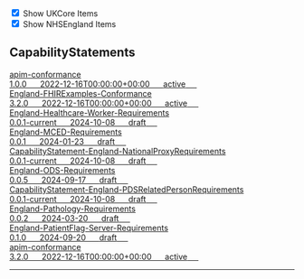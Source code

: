 <label>
    <input type="checkbox" id="ukcore-checkbox" checked>
    Show UKCore Items
    </label>
    <br>
    <label>
    <input type="checkbox" id="nhsengland-checkbox" checked>
    Show NHSEngland Items
    </label>

    
<script>
    const ukcoreCheckbox = document.getElementById('ukcore-checkbox');
    const nhsenglandCheckbox = document.getElementById('nhsengland-checkbox');

    ukcoreCheckbox.addEventListener('change', function() {
        const ukcoreItems = document.querySelectorAll('.ukcore');
        ukcoreItems.forEach(item => {
        if (ukcoreCheckbox.checked) {
            item.classList.remove('hidden');
        } else {
            item.classList.add('hidden');
        }
        });
    });

    nhsenglandCheckbox.addEventListener('change', function() {
        const nhsenglandItems = document.querySelectorAll('.nhsengland');
        nhsenglandItems.forEach(item => {
        if (nhsenglandCheckbox.checked) {
            item.classList.remove('hidden');
        } else {
            item.classList.add('hidden');
        }
        });
    });
    </script>

    
## CapabilityStatements


<a href="https://simplifier.net/nhs-england-implementation-guide/apim-conformance" class="child-title">
<div class="title">apim-conformance</div>
<div class="description">
  1.0.0 &nbsp;&nbsp;&nbsp;&nbsp;
  2022-12-16T00:00:00+00:00 &nbsp;&nbsp;&nbsp;&nbsp;
<span class="status active">active</span> &nbsp;&nbsp;&nbsp;&nbsp;
</div>
</a>
<a href="https://simplifier.net/NHS-England-Programme-Implementation-Guides/England-FHIRExamples-Conformance" class="child-title">
<div class="title">England-FHIRExamples-Conformance</div>
<div class="description">
  3.2.0 &nbsp;&nbsp;&nbsp;&nbsp;
  2022-12-16T00:00:00+00:00 &nbsp;&nbsp;&nbsp;&nbsp;
<span class="status active">active</span> &nbsp;&nbsp;&nbsp;&nbsp;
</div>
</a>
<a href="https://simplifier.net/NHS-England-Programme-Implementation-Guides/England-Healthcare-Worker-Requirements" class="child-title">
<div class="title">England-Healthcare-Worker-Requirements</div>
<div class="description">
  0.0.1-current &nbsp;&nbsp;&nbsp;&nbsp;
  2024-10-08 &nbsp;&nbsp;&nbsp;&nbsp;
<span class="status draft">draft</span> &nbsp;&nbsp;&nbsp;&nbsp;
</div>
</a>
<a href="https://simplifier.net/NHS-England-Programme-Implementation-Guides/England-MCED-Requirements" class="child-title">
<div class="title">England-MCED-Requirements</div>
<div class="description">
  0.0.1 &nbsp;&nbsp;&nbsp;&nbsp;
  2024-01-23 &nbsp;&nbsp;&nbsp;&nbsp;
<span class="status draft">draft</span> &nbsp;&nbsp;&nbsp;&nbsp;
</div>
</a>
<a href="https://simplifier.net/NHS-England-Programme-Implementation-Guides/CapabilityStatement-England-NationalProxyRequirements" class="child-title">
<div class="title">CapabilityStatement-England-NationalProxyRequirements</div>
<div class="description">
  0.0.1-current &nbsp;&nbsp;&nbsp;&nbsp;
  2024-10-08 &nbsp;&nbsp;&nbsp;&nbsp;
<span class="status draft">draft</span> &nbsp;&nbsp;&nbsp;&nbsp;
</div>
</a>
<a href="https://simplifier.net/NHS-England-Programme-Implementation-Guides/England-ODS-Requirements" class="child-title">
<div class="title">England-ODS-Requirements</div>
<div class="description">
  0.0.5 &nbsp;&nbsp;&nbsp;&nbsp;
  2024-09-17 &nbsp;&nbsp;&nbsp;&nbsp;
<span class="status draft">draft</span> &nbsp;&nbsp;&nbsp;&nbsp;
</div>
</a>
<a href="https://simplifier.net/NHS-England-Programme-Implementation-Guides/CapabilityStatement-England-PDSRelatedPersonRequirements" class="child-title">
<div class="title">CapabilityStatement-England-PDSRelatedPersonRequirements</div>
<div class="description">
  0.0.1-current &nbsp;&nbsp;&nbsp;&nbsp;
  2024-10-08 &nbsp;&nbsp;&nbsp;&nbsp;
<span class="status draft">draft</span> &nbsp;&nbsp;&nbsp;&nbsp;
</div>
</a>
<a href="https://simplifier.net/NHS-England-Programme-Implementation-Guides/England-Pathology-Requirements" class="child-title">
<div class="title">England-Pathology-Requirements</div>
<div class="description">
  0.0.2 &nbsp;&nbsp;&nbsp;&nbsp;
  2024-03-20 &nbsp;&nbsp;&nbsp;&nbsp;
<span class="status draft">draft</span> &nbsp;&nbsp;&nbsp;&nbsp;
</div>
</a>
<a href="https://simplifier.net/NHS-England-Programme-Implementation-Guides/England-PatientFlag-Server-Requirements" class="child-title">
<div class="title">England-PatientFlag-Server-Requirements</div>
<div class="description">
  0.1.0 &nbsp;&nbsp;&nbsp;&nbsp;
  2024-09-20 &nbsp;&nbsp;&nbsp;&nbsp;
<span class="status draft">draft</span> &nbsp;&nbsp;&nbsp;&nbsp;
</div>
</a>
<a href="https://simplifier.net/HL7FHIRUKCoreR4/apim-conformance" class="child-title">
<div class="title">apim-conformance</div>
<div class="description">
  3.2.0 &nbsp;&nbsp;&nbsp;&nbsp;
  2022-12-16T00:00:00+00:00 &nbsp;&nbsp;&nbsp;&nbsp;
<span class="status active">active</span> &nbsp;&nbsp;&nbsp;&nbsp;
</div>
</a>
</div>

---


